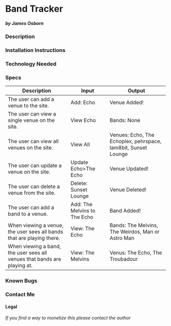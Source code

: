 # Band Tracker
##### by James Osborn

### Description

### Installation Instructions

### Technology Needed

### Specs
|Description|Input|Output|
|-|-|-|
|The user can add a venue to the site.|Add: Echo|Venue Added!|
|The user can view a single venue on the site.|View Echo|Bands: None|
|The user can view all venues on the site.|View All|Venues: Echo, The Echoplex, pehrspace, Iam8bit, Sunset Lounge|
|The user can update a venue on the site.|Update Echo>The Echo|Venue Updated!|
|The user can delete a venue from the site.|Delete: Sunset Lounge|Venue Deleted!|
|The user can add a band to a venue.|Add: The Melvins to The Echo|Band Added!|
|When viewing a venue, the user sees all bands that are playing there.|View: The Echo|Bands: The Melvins, The Weirdos, Man or Astro Man|
|When viewing a band, the user sees all venues that bands are playing at.|View: The Melvins|Venus: The Echo, The Troubadour|


### Known Bugs

### Contact Me

#### Legal

_If you find a way to monetize this please contact the author_
